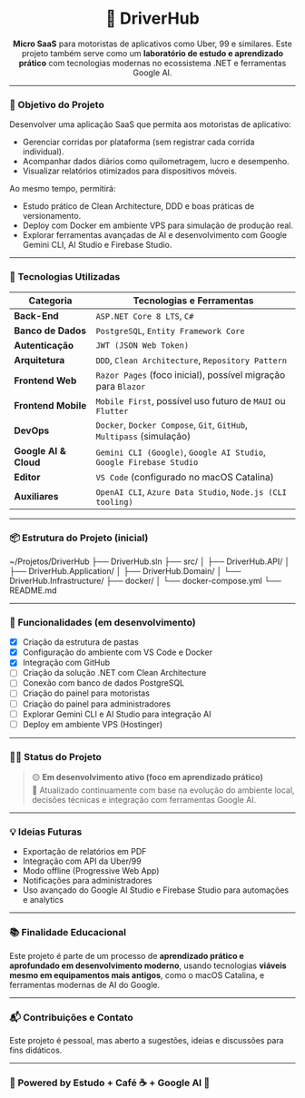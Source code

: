 <h1 align="center">🚗 DriverHub</h1>

<p align="center">
  <strong>Micro SaaS</strong> para motoristas de aplicativos como Uber, 99 e similares.  
  Este projeto também serve como um <strong>laboratório de estudo e aprendizado prático</strong> com tecnologias modernas no ecossistema .NET e ferramentas Google AI.
</p>

---

### 🧭 Objetivo do Projeto

Desenvolver uma aplicação SaaS que permita aos motoristas de aplicativo:
- Gerenciar corridas por plataforma (sem registrar cada corrida individual).
- Acompanhar dados diários como quilometragem, lucro e desempenho.
- Visualizar relatórios otimizados para dispositivos móveis.

Ao mesmo tempo, permitirá:
- Estudo prático de Clean Architecture, DDD e boas práticas de versionamento.
- Deploy com Docker em ambiente VPS para simulação de produção real.
- Explorar ferramentas avançadas de AI e desenvolvimento com Google Gemini CLI, AI Studio e Firebase Studio.

---

### 🧰 Tecnologias Utilizadas

| Categoria                | Tecnologias e Ferramentas                             |
|-------------------------|------------------------------------------------------|
| **Back-End**            | `ASP.NET Core 8 LTS`, `C#`                            |
| **Banco de Dados**      | `PostgreSQL`, `Entity Framework Core`                 |
| **Autenticação**        | `JWT (JSON Web Token)`                                |
| **Arquitetura**         | `DDD`, `Clean Architecture`, `Repository Pattern`   |
| **Frontend Web**        | `Razor Pages` (foco inicial), possível migração para `Blazor` |
| **Frontend Mobile**     | `Mobile First`, possível uso futuro de `MAUI` ou `Flutter` |
| **DevOps**              | `Docker`, `Docker Compose`, `Git`, `GitHub`, `Multipass` (simulação) |
| **Google AI & Cloud**   | `Gemini CLI (Google)`, `Google AI Studio`, `Google Firebase Studio` |
| **Editor**              | `VS Code` (configurado no macOS Catalina)             |
| **Auxiliares**          | `OpenAI CLI`, `Azure Data Studio`, `Node.js (CLI tooling)` |

---

### 📦 Estrutura do Projeto (inicial)

~/Projetos/DriverHub
├── DriverHub.sln
├── src/
│ ├── DriverHub.API/
│ ├── DriverHub.Application/
│ ├── DriverHub.Domain/
│ └── DriverHub.Infrastructure/
├── docker/
│ └── docker-compose.yml
└── README.md

---

### 🚀 Funcionalidades (em desenvolvimento)

- [x] Criação da estrutura de pastas
- [x] Configuração do ambiente com VS Code e Docker
- [x] Integração com GitHub
- [ ] Criação da solução .NET com Clean Architecture
- [ ] Conexão com banco de dados PostgreSQL
- [ ] Criação do painel para motoristas
- [ ] Criação do painel para administradores
- [ ] Explorar Gemini CLI e AI Studio para integração AI
- [ ] Deploy em ambiente VPS (Hostinger)

---

### 👨‍💻 Status do Projeto

> 🟡 **Em desenvolvimento ativo (foco em aprendizado prático)**  
> 🔄 Atualizado continuamente com base na evolução do ambiente local, decisões técnicas e integração com ferramentas Google AI.

---

### 💡 Ideias Futuras

- Exportação de relatórios em PDF
- Integração com API da Uber/99
- Modo offline (Progressive Web App)
- Notificações para administradores
- Uso avançado do Google AI Studio e Firebase Studio para automações e analytics

---

### 📚 Finalidade Educacional

Este projeto é parte de um processo de **aprendizado prático e aprofundado em desenvolvimento moderno**, usando tecnologias **viáveis mesmo em equipamentos mais antigos**, como o macOS Catalina, e ferramentas modernas de AI do Google.

---

### 📬 Contribuições e Contato

Este projeto é pessoal, mas aberto a sugestões, ideias e discussões para fins didáticos.

---

### 🧠 Powered by Estudo + Café ☕ + Google AI 🚀